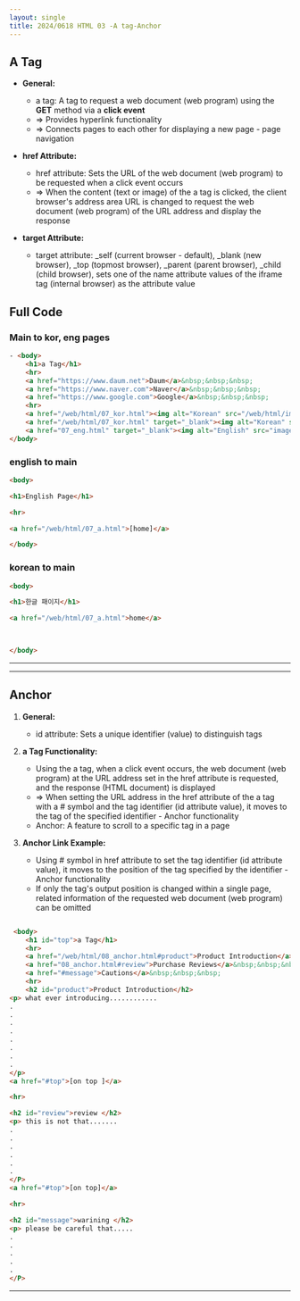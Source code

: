 ```yaml
---
layout: single
title: 2024/0618 HTML 03 -A tag-Anchor
---
```

## A Tag 

- **General:**
    
    - a tag: A tag to request a web document (web program) using the **GET** method via a **click event** 
    - => Provides hyperlink functionality 
    - => Connects pages to each other for displaying a new page - page navigation 
- **href Attribute:**
    
    - href attribute: Sets the URL of the web document (web program) to be requested when a click event occurs 
    - => When the content (text or image) of the a tag is clicked, the client browser's address area URL is changed to request the web document (web program) of the URL address and display the response 
- **target Attribute:**
    
    - target attribute: _self (current browser - default), _blank (new browser), _top (topmost browser), _parent (parent browser), _child (child browser), sets one of the name attribute values of the iframe tag (internal browser) as the attribute value 

## Full Code
### Main to kor, eng pages 
```html
- <body>
	<h1>a Tag</h1>
	<hr>
	<a href="https://www.daum.net">Daum</a>&nbsp;&nbsp;&nbsp;
	<a href="https://www.naver.com">Naver</a>&nbsp;&nbsp;&nbsp;
	<a href="https://www.google.com">Google</a>&nbsp;&nbsp;&nbsp;
	<hr>
	<a href="/web/html/07_kor.html"><img alt="Korean" src="/web/html/images/kor.png"></a>
	<a href="/web/html/07_kor.html" target="_blank"><img alt="Korean" src="/web/html/images/kor.png"></a>
	<a href="07_eng.html" target="_blank"><img alt="English" src="images/eng.png"></a>
</body>
```
### english to main 
```html
<body>

<h1>English Page</h1>

<hr>

<a href="/web/html/07_a.html">[home]</a>

</body>
```
### korean to main 
```html
<body>

<h1>한글 패이지</h1>

<a href="/web/html/07_a.html">home</a>

  

</body>
```
---
---
## Anchor

1. **General:**
    
    -  id attribute: Sets a unique identifier (value) to distinguish tags 
2. **a Tag Functionality:**
    
    -  Using the a tag, when a click event occurs, the web document (web program) at the URL address set in the href attribute is requested, and the response (HTML document) is displayed 
    -  => When setting the URL address in the href attribute of the a tag with a # symbol and the tag identifier (id attribute value), it moves to the tag of the specified identifier - Anchor functionality 
    -  Anchor: A feature to scroll to a specific tag in a page 
3. **Anchor Link Example:**
    
    -  Using # symbol in href attribute to set the tag identifier (id attribute value), it moves to the position of the tag specified by the identifier - Anchor functionality 
    -  If only the tag's output position is changed within a single page, related information of the requested web document (web program) can be omitted 
```html

 <body>
	<h1 id="top">a Tag</h1>
	<hr>
	<a href="/web/html/08_anchor.html#product">Product Introduction</a>&nbsp;&nbsp;&nbsp;
	<a href="08_anchor.html#review">Purchase Reviews</a>&nbsp;&nbsp;&nbsp;
	<a href="#message">Cautions</a>&nbsp;&nbsp;&nbsp;
	<hr>
	<h2 id="product">Product Introduction</h2>
<p> what ever introducing............
.
.
.
.
.
.
.
.
</p>
<a href="#top">[on top ]</a>

<hr>

<h2 id="review">review </h2>
<p> this is not that.......
.
.
.
.
.
.
</P>
<a href="#top">[on top]</a>

<hr>

<h2 id="message">warining </h2>
<p> please be careful that.....
.
.
.
.
.
</P>
```
---

